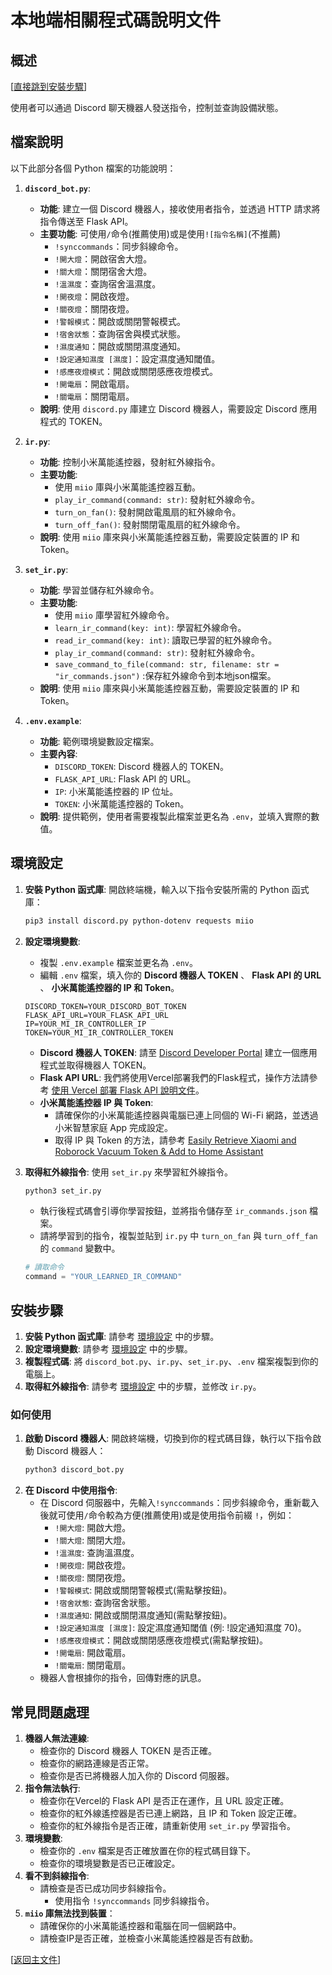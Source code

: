 # 本地端相關程式碼說明文件
## 概述

[[直接跳到安裝步驟](#安裝步驟)]

使用者可以通過 Discord 聊天機器人發送指令，控制並查詢設備狀態。

## 檔案說明

以下此部分各個 Python 檔案的功能說明：

1.  **`discord_bot.py`**:
    *   **功能**: 建立一個 Discord 機器人，接收使用者指令，並透過 HTTP 請求將指令傳送至 Flask API。
    *   **主要功能**:
        可使用`/`命令(推薦使用)或是使用`![指令名稱]`(不推薦)
        *   `!synccommands`：同步斜線命令。
        *   `!開大燈`：開啟宿舍大燈。
        *   `!關大燈`：關閉宿舍大燈。
        *   `!溫濕度`：查詢宿舍溫濕度。
        *   `!開夜燈`：開啟夜燈。
        *   `!關夜燈`：關閉夜燈。
        *   `!警報模式`：開啟或關閉警報模式。
        *   `!宿舍狀態`：查詢宿舍與模式狀態。
        *   `!濕度通知`：開啟或關閉濕度通知。
        *   `!設定通知濕度 [濕度]`：設定濕度通知閾值。
        *   `!感應夜燈模式`：開啟或關閉感應夜燈模式。
        *   `!開電扇`：開啟電扇。
        *   `!關電扇`：關閉電扇。
    *   **說明**: 使用 `discord.py` 庫建立 Discord 機器人，需要設定 Discord 應用程式的 TOKEN。

2.  **`ir.py`**:
    *   **功能**: 控制小米萬能遙控器，發射紅外線指令。
    *   **主要功能**:
        *   使用 `miio` 庫與小米萬能遙控器互動。
        *   `play_ir_command(command: str)`: 發射紅外線命令。
        *   `turn_on_fan()`: 發射開啟電風扇的紅外線命令。
        *   `turn_off_fan()`: 發射關閉電風扇的紅外線命令。
    *   **說明**: 使用 `miio` 庫來與小米萬能遙控器互動，需要設定裝置的 IP 和 Token。

3.  **`set_ir.py`**:
    *   **功能**: 學習並儲存紅外線命令。
    *   **主要功能**:
        *   使用 `miio` 庫學習紅外線命令。
        *   `learn_ir_command(key: int)`: 學習紅外線命令。
        *   `read_ir_command(key: int)`: 讀取已學習的紅外線命令。
        *   `play_ir_command(command: str)`: 發射紅外線命令。
         *  `save_command_to_file(command: str, filename: str = "ir_commands.json")` :保存紅外線命令到本地json檔案。
    *   **說明**: 使用 `miio` 庫來與小米萬能遙控器互動，需要設定裝置的 IP 和 Token。

5.  **`.env.example`**:
    *   **功能**: 範例環境變數設定檔案。
    *   **主要內容**:
        *   `DISCORD_TOKEN`: Discord 機器人的 TOKEN。
        *   `FLASK_API_URL`: Flask API 的 URL。
        *   `IP`: 小米萬能遙控器的 IP 位址。
        *   `TOKEN`: 小米萬能遙控器的 Token。
    *   **說明**: 提供範例，使用者需要複製此檔案並更名為 `.env`，並填入實際的數值。

## 環境設定

1.  **安裝 Python 函式庫**: 開啟終端機，輸入以下指令安裝所需的 Python 函式庫：
    ```bash
    pip3 install discord.py python-dotenv requests miio
    ```
2.  **設定環境變數**:
    *   複製 `.env.example` 檔案並更名為 `.env`。
    *   編輯 `.env` 檔案，填入你的 **Discord 機器人 TOKEN** 、 **Flask API 的 URL** 、 **小米萬能遙控器的 IP 和 Token**。
       ```
       DISCORD_TOKEN=YOUR_DISCORD_BOT_TOKEN
       FLASK_API_URL=YOUR_FLASK_API_URL
       IP=YOUR_MI_IR_CONTROLLER_IP
       TOKEN=YOUR_MI_IR_CONTROLLER_TOKEN
       ```
    *   **Discord 機器人 TOKEN**: 請至 [Discord Developer Portal](https://discord.com/developers/applications) 建立一個應用程式並取得機器人 TOKEN。
    *   **Flask API URL**: 我們將使用Vercel部署我們的Flask程式，操作方法請參考 [使用 Vercel 部署 Flask API 說明文件](/docs/Vercel.md)。
    *   **小米萬能遙控器 IP 與 Token**:
        *   請確保你的小米萬能遙控器與電腦已連上同個的 Wi-Fi 網路，並透過小米智慧家庭 App 完成設定。
        *   取得 IP 與 Token 的方法，請參考 [Easily Retrieve Xiaomi and Roborock Vacuum Token & Add to Home Assistant](https://youtu.be/m11qbkgOz5o?si=5vTI0yFyxGTooz-P&t=175)

3.  **取得紅外線指令**: 使用 `set_ir.py` 來學習紅外線指令。
    ```bash
    python3 set_ir.py
    ```
    *   執行後程式碼會引導你學習按鈕，並將指令儲存至 `ir_commands.json` 檔案。
    *   請將學習到的指令，複製並貼到 `ir.py` 中 `turn_on_fan` 與 `turn_off_fan` 的 `command` 變數中。
    ```python
    # 讀取命令
    command = "YOUR_LEARNED_IR_COMMAND"
    ```

## 安裝步驟

1.  **安裝 Python 函式庫**: 請參考 [環境設定](#環境設定) 中的步驟。
2.  **設定環境變數**: 請參考 [環境設定](#環境設定) 中的步驟。
3.  **複製程式碼**: 將 `discord_bot.py`、`ir.py`、`set_ir.py`、`.env` 檔案複製到你的電腦上。
4.  **取得紅外線指令**: 請參考 [環境設定](#環境設定) 中的步驟，並修改 `ir.py`。

### 如何使用

1.  **啟動 Discord 機器人**: 開啟終端機，切換到你的程式碼目錄，執行以下指令啟動 Discord 機器人：
    ```bash
    python3 discord_bot.py
    ```
3.  **在 Discord 中使用指令**:
    *   在 Discord 伺服器中，先輸入`!synccommands`：同步斜線命令，重新載入後就可使用`/`命令較為方便(推薦使用)或是使用指令前綴 `!`，例如：
        *   `!開大燈`: 開啟大燈。
        *   `!關大燈`: 關閉大燈。
        *   `!溫濕度`: 查詢溫濕度。
        *   `!開夜燈`: 開啟夜燈。
        *   `!關夜燈`: 關閉夜燈。
        *   `!警報模式`: 開啟或關閉警報模式(需點擊按鈕)。
        *   `!宿舍狀態`: 查詢宿舍狀態。
        *   `!濕度通知`: 開啟或關閉濕度通知(需點擊按鈕)。
         *  `!設定通知濕度 [濕度]`: 設定濕度通知閾值 (例: !設定通知濕度 70)。
         *  `!感應夜燈模式`：開啟或關閉感應夜燈模式(需點擊按鈕)。
        *  `!開電扇`: 開啟電扇。
        *   `!關電扇`: 關閉電扇。
    *   機器人會根據你的指令，回傳對應的訊息。


## 常見問題處理

1.  **機器人無法連線**:
    *   檢查你的 Discord 機器人 TOKEN 是否正確。
    *   檢查你的網路連線是否正常。
    *   檢查你是否已將機器人加入你的 Discord 伺服器。
2.  **指令無法執行**:
    *   檢查你在Vercel的 Flask API 是否正在運作，且 URL 設定正確。
    *   檢查你的紅外線遙控器是否已連上網路，且 IP 和 Token 設定正確。
    *   檢查你的紅外線指令是否正確，請重新使用 `set_ir.py` 學習指令。
3.  **環境變數**:
    *   檢查你的 `.env` 檔案是否正確放置在你的程式碼目錄下。
    *   檢查你的環境變數是否已正確設定。
4.  **看不到斜線指令**:
    *   請檢查是否已成功同步斜線指令。
        * 使用指令 `!synccommands` 同步斜線指令。
5.  **`miio` 庫無法找到裝置**：
     *  請確保你的小米萬能遙控器和電腦在同一個網路中。
     *  請檢查IP是否正確，並檢查小米萬能遙控器是否有啟動。

[[返回主文件](../README.md#快速開始)]